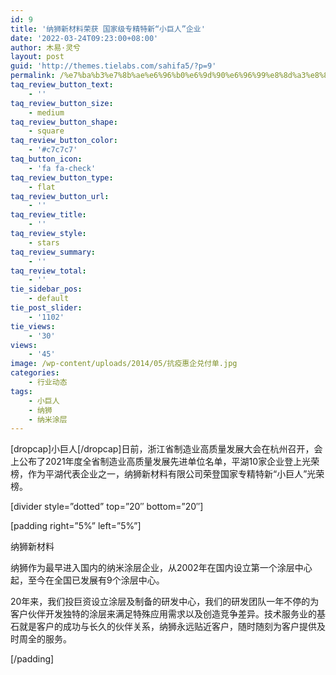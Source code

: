 ```yaml
---
id: 9
title: '纳狮新材料荣获 国家级专精特新“小巨人”企业'
date: '2022-03-24T09:23:00+08:00'
author: 木易·灵兮
layout: post
guid: 'http://themes.tielabs.com/sahifa5/?p=9'
permalink: /%e7%ba%b3%e7%8b%ae%e6%96%b0%e6%9d%90%e6%96%99%e8%8d%a3%e8%8e%b7-%e5%9b%bd%e5%ae%b6%e7%ba%a7%e4%b8%93%e7%b2%be%e7%89%b9%e6%96%b0%e5%b0%8f%e5%b7%a8%e4%ba%ba%e4%bc%81%e4%b8%9a/
taq_review_button_text:
    - ''
taq_review_button_size:
    - medium
taq_review_button_shape:
    - square
taq_review_button_color:
    - '#c7c7c7'
taq_button_icon:
    - 'fa fa-check'
taq_review_button_type:
    - flat
taq_review_button_url:
    - ''
taq_review_title:
    - ''
taq_review_style:
    - stars
taq_review_summary:
    - ''
taq_review_total:
    - ''
tie_sidebar_pos:
    - default
tie_post_slider:
    - '1102'
tie_views:
    - '30'
views:
    - '45'
image: /wp-content/uploads/2014/05/抗疫惠企兑付单.jpg
categories:
    - 行业动态
tags:
    - 小巨人
    - 纳狮
    - 纳米涂层
---
```


\[dropcap\]小巨人\[/dropcap\]日前，浙江省制造业高质量发展大会在杭州召开，会上公布了2021年度全省制造业高质量发展先进单位名单，平湖10家企业登上光荣榜，作为平湖代表企业之一，纳狮新材料有限公司荣登国家专精特新“小巨人”光荣榜。

\[divider style=”dotted” top=”20″ bottom=”20″\]

\[padding right=”5%” left=”5%”\]

纳狮新材料

纳狮作为最早进入国内的纳米涂层企业，从2002年在国内设立第一个涂层中心起，至今在全国已发展有9个涂层中心。

20年来，我们投巨资设立涂层及制备的研发中心，我们的研发团队一年不停的为客户伙伴开发独特的涂层来满足特殊应用需求以及创造竞争差异。技术服务业的基石就是客户的成功与长久的伙伴关系，纳狮永远贴近客户，随时随刻为客户提供及时周全的服务。

\[/padding\]
